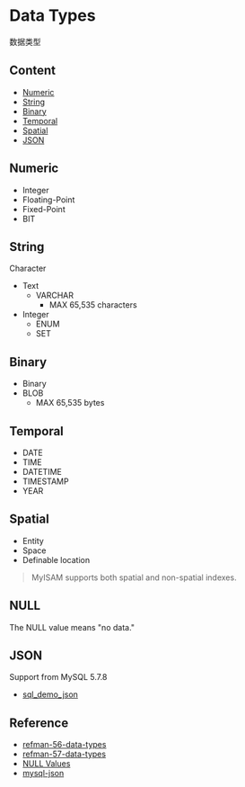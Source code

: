# Data Types
数据类型

## Content

- [Numeric](#numeric)
- [String](#string)
- [Binary](#binary)
- [Temporal](#temporal)
- [Spatial](#spatial)
- [JSON](#json)

## Numeric

- Integer
- Floating-Point
- Fixed-Point
- BIT

## String
Character

- Text
  - VARCHAR
    - MAX 65,535 characters
- Integer
  - ENUM
  - SET

## Binary

- Binary
- BLOB
  - MAX 65,535 bytes

## Temporal

- DATE
- TIME
- DATETIME
- TIMESTAMP
- YEAR

## Spatial

- Entity
- Space
- Definable location

> MyISAM supports both spatial and non-spatial indexes.

## NULL

The NULL value means "no data."

## JSON
Support from MySQL 5.7.8

- [sql_demo_json](../../sql_scripts/sql_dev/DataType_json.sql)


## Reference

- [refman-56-data-types](https://dev.mysql.com/doc/refman/5.6/en/data-types.html)
- [refman-57-data-types](https://dev.mysql.com/doc/refman/5.7/en/data-types.html)
- [NULL Values](https://dev.mysql.com/doc/refman/5.7/en/null-values.html)
- [mysql-json](https://dev.mysql.com/doc/refman/5.7/en/json.html)